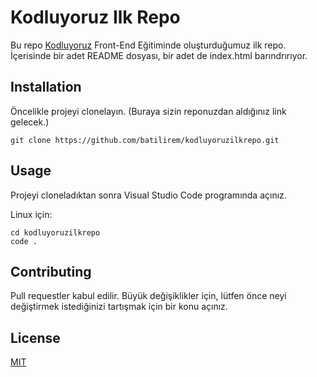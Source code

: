 # Kodluyoruz Ilk Repo

Bu repo [Kodluyoruz](https://kodluyoruz.org/tr/kodluyoruz/) Front-End Eğitiminde oluşturduğumuz ilk repo. İçerisinde bir adet README dosyası, bir adet de index.html barındrırıyor. 

## Installation

Öncelikle projeyi clonelayın. (Buraya sizin reponuzdan aldığınız link gelecek.)

```
git clone https://github.com/batilirem/kodluyoruzilkrepo.git
```

## Usage

Projeyi cloneladıktan sonra Visual Studio Code programında açınız.

Linux için:

```linux
cd kodluyoruzilkrepo
code .
```

## Contributing

Pull requestler kabul edilir. Büyük değişiklikler için, lütfen önce neyi değiştirmek istediğinizi tartışmak için bir konu açınız. 

## License 

[MIT](https://github.com/git/git-scm.com/blob/main/MIT-LICENSE.txt)